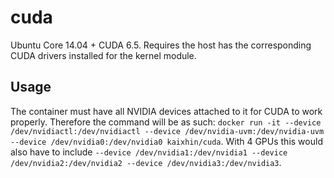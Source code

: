 cuda
====
Ubuntu Core 14.04 + CUDA 6.5. Requires the host has the corresponding CUDA drivers installed for the kernel module.

Usage
-----
The container must have all NVIDIA devices attached to it for CUDA to work properly.
Therefore the command will be as such: `docker run -it --device /dev/nvidiactl:/dev/nvidiactl --device /dev/nvidia-uvm:/dev/nvidia-uvm --device /dev/nvidia0:/dev/nvidia0 kaixhin/cuda`.
With 4 GPUs this would also have to include `--device /dev/nvidia1:/dev/nvidia1 --device /dev/nvidia2:/dev/nvidia2 --device /dev/nvidia3:/dev/nvidia3`.
